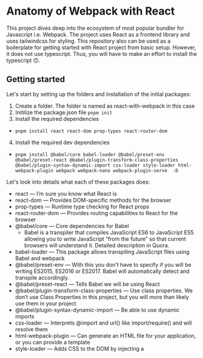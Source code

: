 # Anatomy of Webpack with React
This project dives deep into the ecosystem of most popular bundler for Javascript i.e. Webpack. The project uses React as a frontend library and uses tailwindcss for styling. 
This repository also can be used as a boilerplate for getting started with React project from basic setup. However, it does not use typescript. Thus, you will have to make an effort
to install the typescript 🙃.

## Getting started
Let's start by setting up the folders and installation of the initial packages:

1. Create a folder. The folder is named as react-with-webpack in this case
2. Initilize the package.json file  `pnpm init`
3. Install the required dependencies 
  - `pnpm install react react-dom prop-types react-router-dom`
4. Install the required dev dependencies
  - `pnpm install @babel/core babel-loader @babel/preset-env @babel/preset-react @babel/plugin-transform-class-properties @babel/plugin-syntax-dynamic-import css-loader style-loader html-webpack-plugin webpack webpack-nano webpack-plugin-serve  -D`

  Let's look into details what each of these packages does:
  * react — I’m sure you know what React is
  * react-dom — Provides DOM-specific methods for the browser
  * prop-types — Runtime type checking for React props
  * react-router-dom — Provides routing capabilities to React for the browser
  * @babel/core — Core dependencies for Babel
    - Babel is a transpiler that compiles JavaScript ES6 to JavaScript ES5 allowing you to write JavaScript “from the future” so that current browsers will understand it. Detailed description in Quora.
  * babel-loader — This package allows transpiling JavaScript files using Babel and webpack
  * @babel/preset-env — With this you don’t have to specify if you will be writing ES2015, ES2016 or ES2017. Babel will automatically detect and transpile accordingly.
  * @babel/preset-react — Tells Babel we will be using React
  * @babel/plugin-transform-class-properties — Use class properties. We don’t use Class Properties in this project, but you will more than likely use them in your project
  * @babel/plugin-syntax-dynamic-import — Be able to use dynamic imports
  * css-loader — Interprets @import and url() like import/require() and will resolve them
  * html-webpack-plugin — Can generate an HTML file for your application, or you can provide a template
  * style-loader — Adds CSS to the DOM by injecting a <style> tag
  * webpack — Module bundler
  * webpack-nano — Webpack CLI
  * webpack-plugin-serve — Provides a development server for your application

5. Setting up Babel
 - Create a file in the root of the project, and name it as ***.babelrc***
 - paste this piece of code inside the file
  `
    {
      "presets": [
        "@babel/preset-env",
        "@babel/preset-react"
      ],
      "plugins": [
        "@babel/plugin-syntax-dynamic-import",
        "@bable/plugin-transform-class-properties"
      ]
    }
  `
  This tells Babel to use the presets (plugins) we previously installed. Later when we call babel-loader from Webpack, this is where it will look to know what to do.

6. Setting up Webpack
 - Create a file inside *src* folder named as ***index.js***
 - Create another file in the root of the project, and name it as ***webpack.config.js***
 - paste this piece of code inside the file
  ```
    const HtmlWebpackPlugin = require('html-webpack-plugin');
    const { WebpackPluginServe } = require('webpack-plugin-serve');

    const port = process.env.PORT || 3000;

    module.exports = {
      mode: 'development',
      entry: ['./src/index.js', 'webpack-plugin-serve/client'],
      output: {
        filename: 'bundle.[fullhash].js',
      },
      devtool: 'inline-source-map',
      module: {
        rules: [
          {
            test: /\.(js)$/,
            exclude: /node_modules/,
            use: ['babel-loader'],
          },
          {
            test: /\.css$/,
            use: [
              {
                loader: 'style-loader',
                options: {
                  esModule: true,
                },
              },
              {
                loader: 'css-loader',
                options: {
                  esModule: true,
                  modules: {
                    mode: 'local',
                    exportLocalsConvention: 'camelCaseOnly',
                    namedExport: true,
                  },
                },
              },
            ],
          },
        ],
      },
      plugins: [
        new HtmlWebpackPlugin({
          template: 'public/index.html',
          favicon: 'public/favicon.ico',
        }),
        new WebpackPluginServe({
          host: 'localhost',
          port: port,
          historyFallback: true,
          open: true,
          liveReload: false,
          hmr: true,
          static: './dist',
        }),
      ],
      watch: true,
    };
  ``

7. Creating the React App
  - Create a 'public' directory move into it and also create an index.html file. 
  - Also, add favicon.ico file here
  - Open the index.html file and copy the following:
    ```
      <!DOCTYPE html>
      <html lang="en">

      <head>
        <meta charset="UTF-8">
        <meta name="viewport" content="width=device-width, initial-scale=1.0">
        <meta http-equiv="X-UA-Compatible" content="ie=edge">
        <link async rel="stylesheet" href="//cdn.jsdelivr.net/npm/semantic-ui@2.4.2/dist/semantic.min.css" />
        <title>webpack-for-react</title>
      </head>

      <body>
        <div id="root"></div>
      </body>

      </html>
    ``` 
  - Now, inside your src/index.js file, copy the following:
  `
    import React from 'react';
    import { createRoot } from 'react-dom/client';
    import App from './components/App';

    createRoot(document.getElementById('root')).render(<App />);
  `
  - Create a 'components' folder & create files: App.js, Layout.js, Layout.css, Home.js, DynamicPage.js, NoMatch.js
  - Open App.js and copy the following:
  `
    import React from 'react';
    import { Routes, BrowserRouter as Router, Route } from 'react-router-dom';

    import Home from './Home';
    import DynamicPage from './DynamicPage';
    import NoMatch from './NoMatch';

    const App = () => {
      return (
        <Router>
          <div>
            <Routes>
              <Route exact path="/" element={<Home />} />
              <Route exact path="/dynamic" element={<DynamicPage />} />
              <Route element={<NoMatch />} />
            </Routes>
          </div>
        </Router>
      );
    };

    export default App;
  `
  - Open Layout.css and copy the following:
  `
    .pull-right {
      display: flex;
      justify-content: flex-end;
    }
    .h1 {
      margin-top: 10px !important;
      margin-bottom: 20px !important;
    }
  `
  -  Open Layout.js and copy the following:
  `
    import React from 'react';
    import { Link } from 'react-router-dom';

    import { pullRight, h1 } from './layout.css';

    const Layout = ({ children }) => {
      return (
        <div >
          <Link to="/">
            <h1 as="h1" className={h1}>
              webpack-for-react
            </h1>
          </Link>
          {children}
          <br />
          <p className={pullRight}>
            Made with love by Roshan Pratap Katel
          </p>
        </div>
      );
    };

    export default Layout;
  `
  - Open Home.js and copy the following:
  `
    import React from 'react';
    import { Link } from 'react-router-dom';

    import Layout from './Layout';

    const Home = () => {
      return (
        <div>
          <p>Hello World of React and Webpack!</p>
          <p>
            <Link to="/dynamic">Navigate to Dynamic Page</Link>
          </p>
        </div>
      );
    };

    export default Home;
  `
  - open DynamicPage.js and copy the following:
  `
    import React from 'react';
    import Layout from './Layout';

    const DynamicPage = () => {
      return (
        <Layout>
          <h2>Dynamic Page</h2>
          <p>This page was loaded asynchronously!!!</p>
        </Layout>
      );
    };

    export default DynamicPage;
  `

## Setting up Fast Refresh

- From the root directory run the following command
  `pnpm install @pmmmwh/react-refresh-webpack-plugin react-refresh -D`
  Here, 
  @pmmmwh/react-refresh-webpack-plugin - Webpack plugin to enable 'Fast Refresh'
  @react-refresh - Implements the wiring necessary to integrate Fast Refresh

- Open webpack.config.js and add the following code:

  In the first rule of module:
  `
    rules: [
        // First Rule - We test for files with a .js extension excluding the node_modules directory and use Babel, via 'babel-loader', to 
        // transpile down to vanilla JavaScript (basically, looking for our React files).
        {
          test: /\.(js)$/,
          exclude: /node_modules/,
          use: [
            {
              loader: 'babel-loader',
              options: {
                plugins: [require('react-refresh/babel')].filter(Boolean),
              }
            }
          ]
        },
    ]
  `

  And in the plugin section:
  `
    new ReactRefreshWebpackPlugin({
      overlay: { sockIntegration: 'wps' },
    })
  `



  